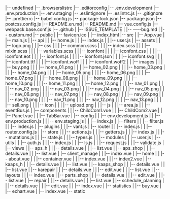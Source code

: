 |-- undefined
    |-- .browserslistrc
    |-- .editorconfig
    |-- .env.development
    |-- .env.production
    |-- .env.staging
    |-- .eslintignore
    |-- .eslintrc.js
    |-- .gitignore
    |-- .prettierrc
    |-- babel.config.js
    |-- package-lock.json
    |-- package.json
    |-- postcss.config.js
    |-- README.en.md
    |-- README.md
    |-- vue.config.js
    |-- webpack.base.conf.js
    |-- .github
    |   |-- ISSUE_TEMPLATE
    |       |-- ----bug.md
    |       |-- custom.md
    |-- public
    |   |-- favicon.ico
    |   |-- index.html
    |-- src
    |   |-- App.vue
    |   |-- main.js
    |   |-- api
    |   |   |-- home.js
    |   |   |-- index.js
    |   |   |-- user.js
    |   |-- assets
    |   |   |-- logo.png
    |   |   |-- css
    |   |   |   |-- common.scss
    |   |   |   |-- index.scss
    |   |   |   |-- mixin.scss
    |   |   |   |-- variables.scss
    |   |   |-- iconfont
    |   |   |   |-- iconfont.css
    |   |   |   |-- iconfont.eot
    |   |   |   |-- iconfont.js
    |   |   |   |-- iconfont.json
    |   |   |   |-- iconfont.svg
    |   |   |   |-- iconfont.ttf
    |   |   |   |-- iconfont.woff
    |   |   |   |-- iconfont.woff2
    |   |   |-- images
    |   |   |   |-- buy.png
    |   |   |   |-- home_01.png
    |   |   |   |-- home_02.png
    |   |   |   |-- home_03.png
    |   |   |   |-- home_04.png
    |   |   |   |-- home_05.png
    |   |   |   |-- home_06.png
    |   |   |   |-- home_07.png
    |   |   |   |-- home_08.png
    |   |   |   |-- home_09.png
    |   |   |   |-- home_10.png
    |   |   |   |-- home_11.png
    |   |   |   |-- home_12.png
    |   |   |   |-- nav_01.png
    |   |   |   |-- nav_02.png
    |   |   |   |-- nav_03.png
    |   |   |   |-- nav_04.png
    |   |   |   |-- nav_05.png
    |   |   |   |-- nav_06.png
    |   |   |   |-- nav_07.png
    |   |   |   |-- nav_08.png
    |   |   |   |-- nav_09.png
    |   |   |   |-- nav_10.png
    |   |   |   |-- nav_11.png
    |   |   |   |-- nav_12.png
    |   |   |   |-- nav_13.png
    |   |   |   |-- sell.png
    |   |   |   |-- icon
    |   |   |       |-- upload.png
    |   |   |-- js
    |   |       |-- area.js
    |   |       |-- eventBus.js
    |   |-- components
    |   |   |-- ChildCom1.vue
    |   |   |-- ChildCom2.vue
    |   |   |-- Panel.vue
    |   |   |-- TabBar.vue
    |   |-- config
    |   |   |-- env.development.js
    |   |   |-- env.production.js
    |   |   |-- env.staging.js
    |   |   |-- index.js
    |   |-- filters
    |   |   |-- filter.js
    |   |   |-- index.js
    |   |-- plugins
    |   |   |-- vant.js
    |   |-- router
    |   |   |-- index.js
    |   |   |-- router.config.js
    |   |-- store
    |   |   |-- actions.js
    |   |   |-- getters.js
    |   |   |-- index.js
    |   |   |-- mutations.js
    |   |   |-- state.js
    |   |   |-- types.js
    |   |   |-- modules
    |   |       |-- user.js
    |   |-- utils
    |   |   |-- auth.js
    |   |   |-- index.js
    |   |   |-- ls.js
    |   |   |-- request.js
    |   |   |-- validate.js
    |   |-- views
    |       |-- aps_h
    |       |   |-- details.vue
    |       |   |-- list.vue
    |       |-- aps_shop
    |       |   |-- details.vue
    |       |   |-- list.vue
    |       |-- client_manage
    |       |   |-- index.vue
    |       |-- home
    |       |   |-- about.vue
    |       |   |-- container.vue
    |       |   |-- index.vue
    |       |   |-- index2.vue
    |       |-- kaaps_h
    |       |   |-- details.vue
    |       |   |-- list.vue
    |       |-- kaaps_shop
    |       |   |-- details.vue
    |       |   |-- list.vue
    |       |-- karepair
    |       |   |-- details.vue
    |       |   |-- edit.vue
    |       |   |-- list.vue
    |       |-- layouts
    |       |   |-- index.vue
    |       |-- parts_shop
    |       |   |-- details.vue
    |       |   |-- edit.vue
    |       |   |-- list.vue
    |       |-- repair
    |       |   |-- details.vue
    |       |   |-- list.vue
    |       |-- schedule_planning
    |       |   |-- details.vue
    |       |   |-- edit.vue
    |       |   |-- index.vue
    |       |-- statistics
    |           |-- buy.vue
    |           |-- echart.vue
    |           |-- index.vue
    |-- static
